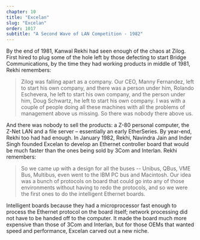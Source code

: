 ```yaml
---
chapter: 10
title: "Excelan"
slug: "Excelan"
order: 1017
subtitle: "A Second Wave of LAN Competition - 1982"
---
```


By the end of 1981, Kanwal Rekhi had seen enough of the chaos at Zilog. First hired to plug some of the hole left by those defecting to start Bridge Communications, by the time they had working products in middle of 1981, Rekhi remembers:

>Zilog was falling apart as a company. Our CEO, Manny Fernandez, left to start his own company, and there was a person under him, Rolando Eschevera, he left to start his own company, and the person under him, Doug Schwartz, he left to start his own company. I was with a couple of people doing all these machines with all the problems of management above us missing.  So there was nobody there above us.

And there was nobody to sell the products: a Z-80 personal computer, the Z-Net LAN and a file server – essentially an early EtherSeries. By year-end, Rekhi too had had enough. In January 1982, Rekhi, Navindra Jain and Inder Singh founded Excelan to develop an Ethernet controller board that would be much faster than the ones being sold by 3Com and Interlan. Rekhi remembers:

>So we came up with a design for all the buses -- Unibus, QBus, VME Bus, Multibus, even went to the IBM PC bus and Macintosh. Our idea was a bunch of protocols on board that could go into any of those environments without having to redo the protocols, and so we were the first ones to do the intelligent Ethernet boards.

Intelligent boards because they had a microprocessor fast enough to process the Ethernet protocol on the board itself; network processing did not have to be handed off to the computer. It made the board much more expensive than those of 3Com and Interlan, but for those OEMs that wanted speed and performance, Excelan carved out a new niche.
